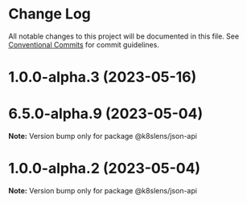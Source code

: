 # Change Log

All notable changes to this project will be documented in this file.
See [Conventional Commits](https://conventionalcommits.org) for commit guidelines.

# 1.0.0-alpha.3 (2023-05-16)



# 6.5.0-alpha.9 (2023-05-04)

**Note:** Version bump only for package @k8slens/json-api





# 1.0.0-alpha.2 (2023-05-04)

**Note:** Version bump only for package @k8slens/json-api
